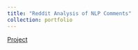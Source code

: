 ```yaml
---
title: "Reddit Analysis of NLP Comments"
collection: portfolio
---
```


[Project](https://github.com/siddsach/reddit_nlp)



